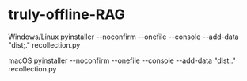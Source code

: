 # truly-offline-RAG

Windows/Linux
pyinstaller --noconfirm --onefile --console --add-data "dist;." recollection.py

macOS
pyinstaller --noconfirm --onefile --console --add-data "dist:." recollection.py
